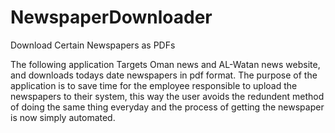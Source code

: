 # NewspaperDownloader
Download Certain Newspapers as PDFs

The following application Targets Oman news and AL-Watan news website, and downloads todays date newspapers in pdf format.
The purpose of the application is to save time for the employee responsible to upload the newspapers to their system, this way 
the user avoids the redundent method of doing the same thing everyday and the process of getting the newspaper is now simply automated.
